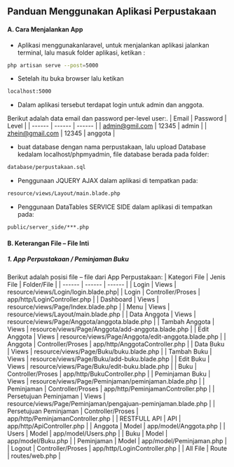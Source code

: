 ## Panduan Menggunakan Aplikasi Perpustakaan
#### A.	Cara Menjalankan App
- Aplikasi menggunakanlaravel, untuk menjalankan aplikasi jalankan terminal, lalu masuk folder aplikasi, ketikan :
```sh
php artisan serve --post=5000
```
- Setelah itu buka browser lalu ketikan 
```sh
localhost:5000
```
- Dalam aplikasi tersebut terdapat login untuk admin dan anggota.

Berikut adalah data email dan password per-level user:.
| Email | Password | Level |
| ------ | ------ | ------ |
| admin@gmil.com | 12345 | admin |
| zhein@gmail.com | 12345 | anggota |

- buat database dengan nama perpustakaan, lalu upload Database kedalam localhost/phpmyadmin, file database berada pada folder:
```sh
database/perpustakaan.sql
```
- Penggunaan JQUERY AJAX dalam aplikasi di tempatkan pada:
```sh
resource/views/Layout/main.blade.php
```
- Penggunaan DataTables SERVICE SIDE dalam aplikasi di tempatkan pada:
```sh
public/server_side/***.php
```
#### B.	Keterangan File – File Inti
##### 1. App Perpustakaan / Peminjaman Buku
Berikut adalah posisi file – file dari App Perpustakaan:
| Kategori File | Jenis File | Folder/File |
| ------ | ------ | ------ |
| Login	| Views	| resource/views/Login/login.blade.php| 
| Login	| Controller/Proses | 	app/http/LoginController.php | 
| Dashboard	| Views | 	resource/views/Page/Index.blade.php | 
| Menu	| Views |  	resource/views/Layout/main.blade.php | 
| Data Anggota | 	Views | 	resource/views/Page/Anggota/anggota.blade.php | 
| Tambah Anggota |	Views | resource/views/Page/Anggota/add-anggota.blade.php | 
| Edit Anggota |	Views | resource/views/Page/Anggota/edit-anggota.blade.php |
| Anggota |	Controller/Proses | app/http/AnggotaController.php |
| Data Buku | 	Views | 	resource/views/Page/Buku/buku.blade.php | 
| Tambah Buku |	Views | resource/views/Page/Buku/add-buku.blade.php | 
| Edit Buku |	Views | resource/views/Page/Buku/edit-buku.blade.php |
| Buku |	Controller/Proses | app/http/BukuController.php |
| Peminjaman Buku |	Views | resource/views/Page/Peminjaman/peminjaman.blade.php |
| Peminjaman |	Controller/Proses | app/http/PeminjamanController.php |
| Persetujuan Peminjaman |	Views | resource/views/Page/Peminjaman/pengajuan-peminjaman.blade.php |
| Persetujuan Peminjaman |	Controller/Proses | app/http/PeminjamanController.php |
| RESTFULL API |	API | app/http/ApiController.php | 
| Anggota | Model | app/model/Anggota.php | 
| Users | Model | app/model/Users.php | 
| Buku | Model | app/model/Buku.php | 
| Peminjaman | Model | app/model/Peminjaman.php | 
| Logout | Controller/Proses | 	app/http/LoginController.php | 
| All File |	Route | routes/web.php | 

